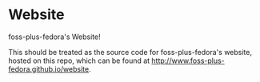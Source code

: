 # Website
foss-plus-fedora's Website!

This should be treated as the source code for foss-plus-fedora's website, hosted on this repo, which can be found at http://www.foss-plus-fedora.github.io/website.
